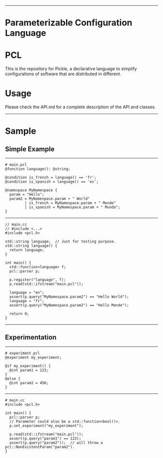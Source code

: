 
----

Parameterizable Configuration Language
=======

# PCL
This is the repository for Pickle, a declarative language to simplify configurations of software that are distributed in different.

# Usage
Please check the API.md for a complete description of the API and classes.

----

# Sample

## Simple Example

----

    # main.pcl
    @function language(): @string;

    @condition is_french = language() == 'fr';
    @condition is_spanish = language() == 'es';

    @namespace MyNamespace {
      param = "Hello";
      param2 = MyNamespace.param + " World"
             | is_french = MyNamespace.param + " Monde"
             | is_spanish = MyNamespace.param + " Mundo";
    }

----

    // main.cc
    // #include <...>
    #include <pcl.h>

    std::string language;  // Just for testing purpose.
    std::string language() {
      return language;
    }

    int main() {
      std::function<language> f;
      pcl::parser p;

      p.register("language", f);
      p.read(std::ifstream("main.pcl"));

      language = "en";
      assert(p.query("MyNamespace.param2") == "Hello World");
      language = "fr";
      assert(p.query("MyNamespace.param2") == "Hello Monde");

      return 0;
    }

----

## Experimentation

----

    # experiment.pcl
    @experiment my_experiment;

    @if my_experiment() {
      @int param1 = 123;
    }
    @else {
      @int param2 = 456;
    }

----

    # main.cc
    #include <pcl.h>

    int main() {
      pcl::parser p;
      // Parameter could also be a std::function<bool()>.
      p.set_experiment("my_experiment");

      p.read(std::ifstream("main.pcl"));
      assert(p.query("param1") == 123);
      assert(p.query("param2"));  // will throw a pcl::NonExistentParam("param2").
    }
